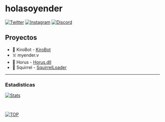 # holasoyender

[![Twitter](https://img.shields.io/twitter/follow/holasoyender_?color=1da1f2&logo=twitter&style=for-the-badge)](https://twitter.com/intent/follow?user_id=741944734571188224)
[![Instagram](https://img.shields.io/twitter/follow/holasoyender?color=blueviolet&logo=instagram&style=for-the-badge)](https://www.instagram.com/holasoyender_/)
[![Discord](https://img.shields.io/discord/637639471743107086?color=7289da&logo=discord&style=for-the-badge)](https://discord.gg/JqbEZE3)


## Proyectos

- 🍉 KiroBot - [KiroBot](https://www.kirobot.cc)
- ☠️ myender.v 
- 🧭 Horus - [Horus.dll](https://github.com/holasoyender/Horus)
- 🎯 Squirrel - [SquirrelLoader](https://github.com/holasoyender/SquirrelLoader)

---

### Estadisticas

[![Stats](https://github-readme-stats.vercel.app/api?username=holasoyender&count_private=true&theme=dark&locale=es&include_all_commits=true&show_icons=true&hide=prs,contribs)](https://github.com/holasoyender)

<br />

[![TOP](https://github-readme-stats.vercel.app/api/top-langs/?username=holasoyender&theme=dark&layout=compact )](https://github.com/holasoyender)

